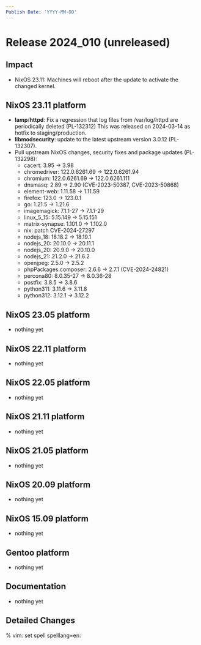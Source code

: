 ```yaml
---
Publish Date: 'YYYY-MM-DD'
---
```


# Release 2024_010 (unreleased)

## Impact

- NixOS 23.11: Machines will reboot after the update to activate the changed
  kernel.

## NixOS 23.11 platform

- **lamp**/**httpd**: Fix a regression that log files from /var/log/httpd are periodically deleted (PL-132312)
  This was released on 2024-03-14 as hotfix to staging/production.
- **libmodsecurity**: update to the latest upstream version 3.0.12 (PL-132307).
- Pull upstream NixOS changes, security fixes and package updates (PL-132298):
  - cacert: 3.95 -> 3.98
  - chromedriver: 122.0.6261.69 -> 122.0.6261.94
  - chromium: 122.0.6261.69 -> 122.0.6261.111
  - dnsmasq: 2.89 -> 2.90 (CVE-2023-50387, CVE-2023-50868)
  - element-web: 1.11.58 -> 1.11.59
  - firefox: 123.0 -> 123.0.1
  - go: 1.21.5 -> 1.21.6
  - imagemagick: 7.1.1-27 -> 7.1.1-29
  - linux_5_15: 5.15.149 -> 5.15.151
  - matrix-synapse: 1.101.0 -> 1.102.0
  - nix: patch CVE-2024-27297
  - nodejs_18: 18.18.2 -> 18.19.1
  - nodejs_20: 20.10.0 -> 20.11.1
  - nodejs_20: 20.9.0 -> 20.10.0
  - nodejs_21: 21.2.0 -> 21.6.2
  - openjpeg: 2.5.0 -> 2.5.2
  - phpPackages.composer: 2.6.6 -> 2.7.1 (CVE-2024-24821)
  - percona80: 8.0.35-27 -> 8.0.36-28
  - postfix: 3.8.5 -> 3.8.6
  - python311: 3.11.6 -> 3.11.8
  - python312: 3.12.1 -> 3.12.2

## NixOS 23.05 platform

- nothing yet

## NixOS 22.11 platform

- nothing yet

## NixOS 22.05 platform

- nothing yet

## NixOS 21.11 platform

- nothing yet

## NixOS 21.05 platform

- nothing yet

## NixOS 20.09 platform

- nothing yet

## NixOS 15.09 platform

- nothing yet

## Gentoo platform

- nothing yet

## Documentation

- nothing yet

## Detailed Changes

% vim: set spell spelllang=en:
